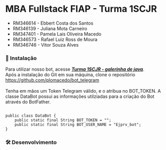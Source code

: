 # MBA Fullstack FIAP - Turma 1SCJR

+ RM346614 - Ebbert Costa dos Santos 
+ RM346139 - Juliana Mota Carneiro 
+ RM347401 - Pamela Lais Oliveira Macedo 
+ RM346573 - Rafael Luiz Ross de Moura 
+ RM346746 - Vitor Souza Alves 

### 🔧 Instalação
Para utilizar nosso bot, acesse **_[Turma 1SCJR - galerinha de java](https://t.me/Ejprv_bot)_**.
<br> Após a instalação do Git em sua máquina, clone o repositório https://github.com/plomacedo/bot_telegram</br>
<br> Tenha em mãos um Token Telegram válido, e o atribua no BOT_TOKEN. A classe DataBot possui as informações utilziadas para a criação do Bot através do BotFather.</br>

```

public class DataBot {
	public static final String BOT_TOKEN = "";
	public static final String BOT_USER_NAME = "Ejprv_bot";
}
```
### 🛠️ Desenvolvimento


